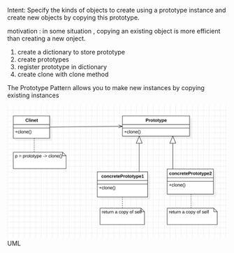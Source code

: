 Intent: Specify the kinds of objects to create using a prototype instance and create new objects by copying this prototype.

motivation : in some situation , copying an existing object is more efficient than creating a new onject.


1. create a dictionary to store prototype
2. create prototypes
3. register prototype in dictionary
4. create clone with clone method 


The Prototype Pattern allows you to make new instances by copying existing instances


<img src='./UML.png'>UML</img>